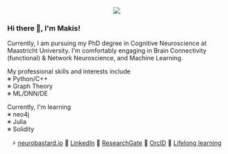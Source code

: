 <p align="center">

<img src="https://user-images.githubusercontent.com/99727/111533845-894f7800-8767-11eb-9539-87a45ab75e10.png" />

</p>

### Hi there 👋, I'm Makis!

Currently, I am pursuing my PhD degree in Cognitive Neuroscience at Maastricht University. I'm comfortably engaging in Brain Connectivity (functional) & Network Neuroscience, and Machine Learning.

My professional skills and interests include<br />
※ Python/C++<br />
※ Graph Theory<br />
※ ML/DNN/DE<br />

Currently, I'm learning<br />
※ neo4j<br />
※ Julia<br />
※ Solidity

<div align="center">
  
⚡ [neurobastard.io](https://neurobastard.io) 
💬 [LinkedIn](https://www.linkedin.com/in/makism/)
🌱 [ResearchGate](https://researchgate.net/profile/Avraam_Marimpis) 
🔭 [OrcID](orcid.org/0000-0003-1551-9940) 
📓 [Lifelong learning](https://github.com/makism/lifelong-learning)

</div>

